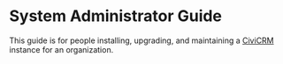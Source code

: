 # System Administrator Guide

This guide is for people installing, upgrading, and maintaining a [CiviCRM](https://civicrm.org) instance for an organization.
